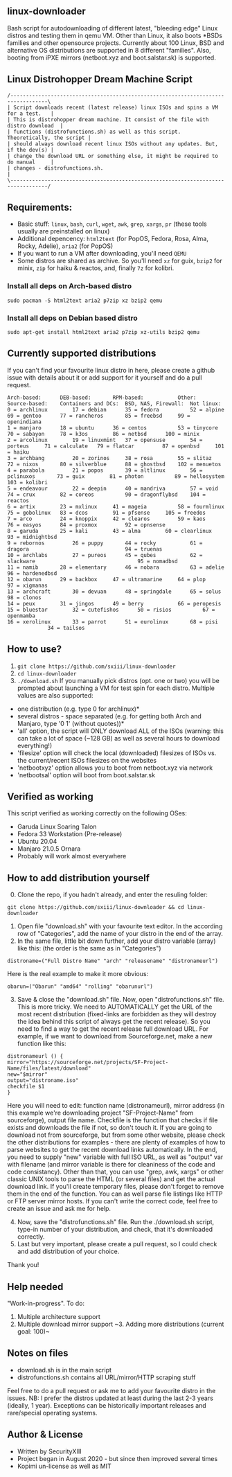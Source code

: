 ## linux-downloader
Bash script for autodownloading of different latest, "bleeding edge" Linux distros and testing them in qemu VM. Other than Linux, it also boots *BSDs families and other opensource projects. Currently about 100 Linux, BSD and alternative OS distributions are supported in 8 different "families". Also, booting from iPXE mirrors (netboot.xyz and boot.salstar.sk) is supported.

## Linux Distrohopper Dream Machine Script
```
/----------------------------------------------------------------------------------\
| Script downloads recent (latest release) linux ISOs and spins a VM for a test.   |
| This is distrohopper dream machine. It consist of the file with distro download  | 
| functions (distrofunctions.sh) as well as this script. Theoretically, the script | 
| should always download recent linux ISOs without any updates. But, if the dev(s) |
| change the download URL or something else, it might be required to do manual     |
| changes - distrofunctions.sh.                                                    |
\----------------------------------------------------------------------------------/
```

## Requirements: 
* Basic stuff: `linux`, `bash`, `curl`, `wget`, `awk`, `grep`, `xargs`, `pr` (these tools usually are preinstalled on linux)
* Additional depencency: `html2text` (for PopOS, Fedora, Rosa, Alma, Rocky, Adelie), `aria2` (for PopOS)
* If you want to run a VM after downloading, you'll need `QEMU`
* Some distros are shared as archive. So you'll need `xz` for guix, `bzip2` for minix, `zip` for haiku & reactos, and, finally `7z` for kolibri.
### Install all deps on Arch-based distro
`sudo pacman -S html2text aria2 p7zip xz bzip2 qemu`
### Install all deps on Debian based distro
`sudo apt-get install html2text aria2 p7zip xz-utils bzip2 qemu`

## Currently supported distributions
If you can't find your favourite linux distro in here, please create a github issue with details about it or add support for it yourself and do a pull request.
```
Arch-based:	     DEB-based:		  RPM-based:	       Other:		    Source-based:	 Containers and DCs:  BSD, NAS, Firewall:  Not linux:
0 = archlinux	     17 = debian	  35 = fedora	       52 = alpine	    69 = gentoo		 77 = rancheros	      85 = freebsd	   99 = openindiana
1 = manjaro	     18 = ubuntu	  36 = centos	       53 = tinycore	    70 = sabayon	 78 = k3os	      86 = netbsd	   100 = minix
2 = arcolinux	     19 = linuxmint	  37 = opensuse	       54 = porteus	    71 = calculate	 79 = flatcar	      87 = openbsd	   101 = haiku
3 = archbang	     20 = zorinos	  38 = rosa	       55 = slitaz	    72 = nixos		 80 = silverblue      88 = ghostbsd	   102 = menuetos
4 = parabola	     21 = popos		  39 = altlinux	       56 = pclinuxos	    73 = guix		 81 = photon	      89 = hellosystem	   103 = kolibri
5 = endeavour	     22 = deepin	  40 = mandriva	       57 = void	    74 = crux		 82 = coreos	      90 = dragonflybsd	   104 = reactos
6 = artix	     23 = mxlinux	  41 = mageia	       58 = fourmlinux	    75 = gobolinux	 83 = dcos	      91 = pfsense	   105 = freedos
7 = arco	     24 = knoppix	  42 = clearos	       59 = kaos	    76 = easyos		 84 = proxmox	      92 = opnsense	   
8 = garuda	     25 = kali		  43 = alma	       60 = clearlinux	    			 		      93 = midnightbsd	   
9 = rebornos	     26 = puppy		  44 = rocky	       61 = dragora	    			 		      94 = truenas	   
10 = archlabs	     27 = pureos	  45 = qubes	       62 = slackware	    			 		      95 = nomadbsd	   
11 = namib	     28 = elementary	  46 = nobara	       63 = adelie	    			 		      96 = hardenedbsd	   
12 = obarun	     29 = backbox	  47 = ultramarine     64 = plop	    			 		      97 = xigmanas	   
13 = archcraft	     30 = devuan	  48 = springdale      65 = solus	    			 		      98 = clonos	   
14 = peux	     31 = jingos	  49 = berry	       66 = peropesis	    			 		      			   
15 = bluestar	     32 = cutefishos	  50 = risios	       67 = openmamba	    			 		      			   
16 = xerolinux	     33 = parrot	  51 = eurolinux       68 = pisi	    			 		      			   
		     34 = tailsos
```

## How to use?
1. `git clone https://github.com/sxiii/linux-downloader`
2. `cd linux-downloader`
3. `./download.sh`
If you manually pick distros (opt. one or two) you will be prompted about launching a VM for test spin for each distro.
Multiple values are also supported:
* one distribution (e.g. type 0 for archlinux)*
* several distros - space separated (e.g. for getting both Arch and Manjaro, type '0 1' (without quotes))*
* 'all' option, the script will ONLY download ALL of the ISOs (warning: this can take a lot of space (~128 GB) as well as several hours to download everything!)
* 'filesize' option will check the local (downloaded) filesizes of ISOs vs. the current/recent ISOs filesizes on the websites
* 'netbootxyz' option allows you to boot from netboot.xyz via network
* 'netbootsal' option will boot from boot.salstar.sk

## Verified as working
This script verified as working correctly on the following OSes:
* Garuda Linux Soaring Talon
* Fedora 33 Workstation (Pre-release)
* Ubuntu 20.04
* Manjaro 21.0.5 Ornara
* Probably will work almost everywhere 

## How to add distribution yourself
0. Clone the repo, if you hadn't already, and enter the resuling folder: 
```
git clone https://github.com/sxiii/linux-downloader && cd linux-downloader
```
1. Open file "download.sh" with your favourite text editor. In the according row of "Categories", add the name of your distro in the end of the array.
2. In the same file, little bit down further, add your distro variable (array) like this: (the order is the same as in "Categories")
```
distroname=("Full Distro Name" "arch" "releasename" "distronameurl")
```
Here is the real example to make it more obvious:
```
obarun=("Obarun" "amd64" "rolling" "obarunurl")
```
3. Save & close the "download.sh" file. Now, open "distrofunctions.sh" file. This is more tricky. We need to AUTOMATICALLY get the URL of the most recent distribution (fixed-links are forbidden as they will destroy the idea behind this script of always get the recent release). So you need to find a way to get the recent release full download URL. For example, if we want to download from Sourceforge.net, make a new function like this:
```
distronameurl () {
mirror="https://sourceforge.net/projects/SF-Project-Name/files/latest/download"
new="$mirror"
output="distroname.iso"
checkfile $1
}
```
Here you will need to edit: function name (distronameurl), mirror address (in this example we're downloading project "SF-Project-Name" from sourceforge), output file name. Checkfile is the function that checks if file exists and downloads the file if not, so don't touch it. If you are going to download not from sourceforge, but from some other website, please check the other distributions for examples - there are plenty of examples of how to parse websites to get the recent download links automatically. In the end, you need to supply "new" variable with full ISO URL, as well as "output" var with filename (and mirror variable is there for cleaniness of the code and code consistancy). Other than that, you can use "grep, awk, xargs" or other classic UNIX tools to parse the HTML (or several files) and get the actual download link. If you'll create temporary files, please don't forget to remove them in the end of the function. You can as well parse file listings like HTTP or FTP server mirror hosts. If you can't write the correct code, feel free to create an issue and ask me for help.

4. Now, save the "distrofunctions.sh" file. Run the ./download.sh script, type-in number of your distribution, and check, that it's downloaded correctly.
5. Last but very important, please create a pull request, so I could check and add distribution of your choice.

Thank you!

## Help needed
"Work-in-progress". To do:	
1. Multiple architecture support
2. Multiple download mirror support
~3. Adding more distributions (current goal: 100)~

## Notes on files
* download.sh is in the main script
* distrofunctions.sh contains all URL/mirror/HTTP scraping stuff

Feel free to do a pull request or ask me to add your favourite distro in the issues.
NB: I prefer the distros updated at least during the last 2-3 years (ideally, 1 year). Exceptions can be historically important releases and rare/special operating systems.

## Author & License
* Written by SecurityXIII
* Project began in August 2020 - but since then improved several times
* Kopimi un-license as well as MIT
